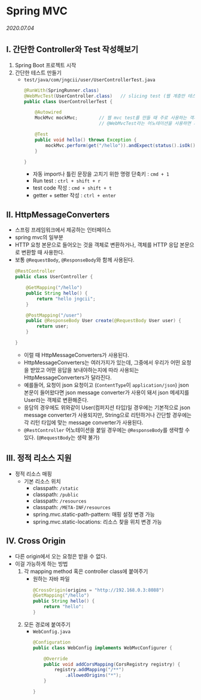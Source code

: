 # Spring MVC

###### 2020.07.04


## I. 간단한 Controller와 Test 작성해보기

1. Spring Boot 프로젝트 시작
2. 간단한 테스트 만들기
    - `test/java/com/jngcii/user/UserControllerTest.java`
        ```java
        @RunWith(SpringRunner.class)
        @WebMvcTest(UserController.class)   // slicing test (웹 계층만 테스트하는 것)
        public class UserControllerTest {

            @Autowired
            MockMvc mockMvc;        // 웹 mvc test를 만들 때 주로 사용하는 객체
                                    // @WebMvcTest라는 어노테이션을 사용하면 자동으로 빈에 등록된다.

            @Test
            public void hello() throws Exception {
                mockMvc.perform(get("/hello")).andExpect(status().isOk()).andExpect(content().string("hello jngcii"));
            }

        }
        ```
        - 자동 import나 틀린 문장을 고치기 위한 명령 단축키 : `cmd + 1`
        - Run test : `ctrl + shift + r`
        - test code 작성 : `cmd + shift + t`
        - getter + setter 작성 : `ctrl + enter`


## II. HttpMessageConverters
- 스프링 프레임워크에서 제공하는 인터페이스
- spring mvc의 일부분
- HTTP 요청 본문으로 들어오는 것을 객체로 변환하거나, 객체를 HTTP 응답 본문으로 변환할 때 사용한다.
- 보통 `@RequestBody`, `@ResponseBody`와 함께 사용된다.
    ```java    
    @RestController
    public class UserController {

        @GetMapping("/hello")
        public String hello() {
            return "hello jngcii";
        }

        @PostMapping("/user")
        public @ResponseBody User create(@RequestBody User user) {
            return user;
        }

    }
    ```
    - 이럴 때 HttpMessageConverters가 사용된다.
    - HttpMessageConverters는 여러가지가 있는데, 그중에서 우리가 어떤 요청을 받았고 어떤 응답을 보내야하는지에 따라 사용되는 HttpMessageConverters가 달라진다.
    - 예를들어, 요청이 json 요청이고 (`ContentType`이 `application/json`) json 본문이 들어왔다면 json message converter가 사용이 돼서 json 메세지를 User라는 객체로 변환해준다.
    - 응담의 경우에도 위와같이 User(컴퍼지션 타입)일 경우에는 기본적으로 json message converter가 사용되지만, String으로 리턴하거나 간단할 경우에는 각 리턴 타입에 맞는 message converter가 사용된다.
    - `@RestController` 어노테이션을 붙일 경우에는 `@ResponseBody`를 생략할 수 있다. (`@RequestBody`는 생략 불가)

## III. 정적 리소스 지원
- 정적 리소스 매핑
  - 기본 리소스 위치
    - classpath: `/static`
    - classpath: `/public`
    - classpath: `/resources`
    - classpath: `/META-INF/resources`
    - spring.mvc.static-path-pattern: 매핑 설정 변경 가능
    - spring.mvc.static-locations: 리소스 찾을 위치 변경 가능

## IV. Cross Origin
- 다른 origin에서 오는 요청은 받을 수 없다.
- 이걸 가능하게 하는 방법
    1. 각 mapping method 혹은 controller class에 붙여주기
        - 원하는 자바 파일
            ```java
            @CrossOrigin(origins = "http://192.168.0.3:8088")
            @GetMapping("/hello")
            public String hello() {
                return "hello":
            }
            ```
    2. 모든 경로에 붙여주기
        - `WebConfig.java`
            ```java
            @Configuration
            public class WebConfig implements WebMvcConfigurer {

                @Override
                public void addCorsMapping(CorsRegistry registry) {
                    registry.addMapping("/**")
                        .allowedOrigins("*");
                }

            }
            ```